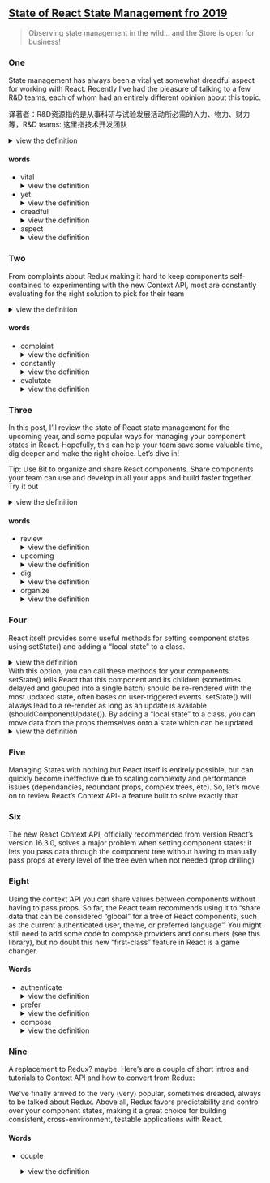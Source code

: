 ## [State of React State Management fro 2019](https://blog.bitsrc.io/state-of-react-state-management-in-2019-779647206bbc)
> Observing state management in the wild… and the Store is open for business!
### One

State management has always been a vital yet somewhat dreadful aspect for working with React. Recently I’ve had the pleasure of talking to a few R&D teams, each of whom had an entirely different opinion about this topic.   

译著者：R&D资源指的是从事科研与试验发展活动所必需的人力、物力、财力等，R&D teams: 这里指技术开发团队

<details>
  <summary>view the definition</summary>
  使用`React`开发，状态管理总是一个至关重要但是还让人有些畏惧的方面。最近我有辛和一些开发团队谈论这个问题，关于这个话题他们每个人有完全不同的看法。

  ![pleasure](./screenshots/01_pleasure.png)
</details>

#### words
* vital
  <details>
    <summary>view the definition</summary>
    英 [ˈvaɪtl]  adj. 维持生命所必需的；至关重要的；生机勃勃的
  </details>
* yet
  <details>
    <summary>view the definition</summary>
    英 [jet]  adv. 但是；还；已经；又，再 conj. 然而，但是
  </details>
* dreadful
  <details>
    <summary>view the definition</summary>
    英 [ˈdredfl]  adj. 可怕的；糟糕的
  </details>
* aspect
  <details>
    <summary>view the definition</summary>
    英 [ˈæspekt]   n. 方面；方向；形式
  </details>
### Two
From complaints about Redux making it hard to keep components self-contained to experimenting with the new Context API, most are constantly evaluating for the right solution to pick for their team
<details>
  <summary>view the definition</summary>
  从关于`Redux`使组件难以维护独立状态的抱怨到尝试新的`Context API`，大多数的人都在不断的评估来为他们的团队选择合适的解决方案。
</details>

#### words
* complaint
  <details>
    <summary>view the definition</summary>
    英 [kəmˈpleɪnt]  n. 抱怨，控诉；委屈，怨言
  </details>
* constantly
  <details>
    <summary>view the definition</summary>
    英 [ˈkɒnstəntli] adv. 不断地，时常的
  </details>
* evalutate
  <details>
    <summary>view the definition</summary>
    英 [ɪˈvæljueɪt]  vt. 评价；求...的值（或数）
  </details>

### Three
In this post, I’ll review the state of React state management for the upcoming year, and some popular ways for managing your component states in React. Hopefully, this can help your team save some valuable time, dig deeper and make the right choice. Let’s dive in!

Tip: Use Bit to organize and share React components. Share components your team can use and develop in all your apps and build faster together. Try it out
<details>
  <summary>view the definition</summary>
  在这篇文章中，我将会回顾最近一年中的`React`状态管理，以及一些流行的管理`React`组件中状态的方法。希望这件事能帮助你的团队节省一些有价值的时间，深挖技术并作出正确的选择。让我们继续深入！

  提示： 使用`Bit`来进行`React`组件的组织和分享。为你的团队分享组件并且一起在你们所有的开发应用中使用组件来更快的构建应用。试试看。
</details>

#### words
* review
  <details>
    <summary>view the definition</summary>
    英 [rɪˈvju:] n. 复习；回顾；审核；评论
  </details>
* upcoming
  <details>
    <summary>view the definition</summary>
    英 [ˈʌpkʌmɪŋ] adj. 即将到来的，即将出现的
  </details>
* dig
  <details>
    <summary>view the definition</summary>
    英 [dɪg] vt. 挖掘；探究
  </details>
* organize
  <details>
    <summary>view the definition</summary>
    英 [ˈɔ:gənaɪz] v. 组织；安排；规划
  </details>

### Four
React itself provides some useful methods for setting component states using setState() and adding a “local state” to a class.
<details>
  <summary>view the definition</summary>
  `React`自己提供了一些有用的方法使用`setState()`来设置组件状态并为一个`class`添加一个本地的状态。
</details>
With this option, you can call these methods for your components. setState() tells React that this component and its children (sometimes delayed and grouped into a single batch) should be re-rendered with the most updated state, often bases on user-triggered events. setState() will always lead to a re-render as long as an update is available (shouldComponentUpdate()). By adding a “local state” to a class, you can move data from the props themselves onto a state which can be updated
<details>
  <summary>view the definition</summary>
  你可以为这些组件调用这些方法。在大多数用户事件触发的时候，`setState()`会告诉`React`组件及其子组件应该用最新的状态重新渲染（有时会延迟并和其它最近的更新分组到一批来进行处理）。只要更新是可用的(没有被`shouldComponentUpdate()`禁止)，`setState()`将总是会导致一次页面的重新渲染。通过为一个`class`添加一个本地状态，在组件被更新的时候，你能将他们`props`中的数据移动到`state`中。
</details>

### Five
Managing States with nothing but React itself is entirely possible, but can quickly become ineffective due to scaling complexity and performance issues (dependancies, redundant props, complex trees, etc). So, let’s move on to review React’s Context API- a feature built to solve exactly that

### Six
The new React Context API, officially recommended from version React’s version 16.3.0, solves a major problem when setting component states: it lets you pass data through the component tree without having to manually pass props at every level of the tree even when not needed (prop drilling)

### Eight
Using the context API you can share values between components without having to pass props. So far, the React team recommends using it to “share data that can be considered “global” for a tree of React components, such as the current authenticated user, theme, or preferred language”. You might still need to add some code to compose providers and consumers (see this library), but no doubt this new “first-class” feature in React is a game changer.
#### Words
* authenticate
  <details>
    <summary>view the definition</summary>
    英 [ɔ:ˈθentɪkeɪt]  vt. 鉴定；使生效；证明是真实的
  </details>
* prefer
  <details>
    <summary>view the definition</summary>
    英 [ɔ:ˈθentɪkeɪt]  vt. 更喜欢；提升；偏爱；优先权  变形：n.preference, 过去式：preferred
  </details>
* compose
  <details>
    <summary>view the definition</summary>
    英 [kəmˈpəʊz]  vt. 组成，构成；创作（乐曲、诗歌等）；为...谱曲
  </details>

### Nine
A replacement to Redux? maybe. Here’s are a couple of short intros and tutorials to Context API and how to convert from Redux:

We’ve finally arrived to the very (very) popular, sometimes dreaded, always to be talked about Redux. Above all, Redux favors predictability and control over your component states, making it a great choice for building consistent, cross-environment, testable applications with React.

#### Words
* couple
  <details>
    <summary>view the definition</summary>
    英 [ˈkʌpl]  n. 对，双；配偶；几个，俩三个 

    a couple of: 俩个，几个
  </details>